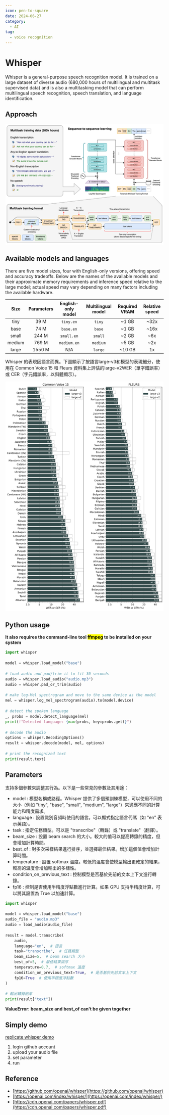 ```yaml
---
icon: pen-to-square
date: 2024-06-27
category:
  - AI
tag:
  - voice recognition
---
```

# Whisper 

Whisper is a general-purpose speech recognition model. It is trained on a large dataset of diverse audio (680,000 hours of multilingual and multitask supervised data) and is also a multitasking model that can perform multilingual speech recognition, speech translation, and language identification.

## Approach

![Approach](./image/whisper-approach.png)

## Available models and languages

There are five model sizes, four with English-only versions, offering speed and accuracy tradeoffs. Below are the names of the available models and their approximate memory requirements and inference speed relative to the large model; actual speed may vary depending on many factors including the available hardware.

|  Size  | Parameters | English-only model | Multilingual model | Required VRAM | Relative speed |
|:------:|:----------:|:------------------:|:------------------:|:-------------:|:--------------:|
|  tiny  |    39 M    |     `tiny.en`      |       `tiny`       |     ~1 GB     |      ~32x      |
|  base  |    74 M    |     `base.en`      |       `base`       |     ~1 GB     |      ~16x      |
| small  |   244 M    |     `small.en`     |      `small`       |     ~2 GB     |      ~6x       |
| medium |   769 M    |    `medium.en`     |      `medium`      |     ~5 GB     |      ~2x       |
| large  |   1550 M   |        N/A         |      `large`       |    ~10 GB     |       1x       |


Whisper 的表現因語言而異。下圖顯示了按語言large-v3和模型的表現細分，使用在 Common Voice 15 和 Fleurs 資料集上評估的large-v2WER（單字錯誤率）或 CER（字元錯誤率，以斜體顯示）。

![languages](./image/whisper-languages.png)

## Python usage

**It also requires the command-line tool <mark>ffmpeg</mark> to be installed on your system**

```python
import whisper

model = whisper.load_model("base")

# load audio and pad/trim it to fit 30 seconds
audio = whisper.load_audio("audio.mp3")
audio = whisper.pad_or_trim(audio)

# make log-Mel spectrogram and move to the same device as the model
mel = whisper.log_mel_spectrogram(audio).to(model.device)

# detect the spoken language
_, probs = model.detect_language(mel)
print(f"Detected language: {max(probs, key=probs.get)}")

# decode the audio
options = whisper.DecodingOptions()
result = whisper.decode(model, mel, options)

# print the recognized text
print(result.text)
```

## Parameters 

支持多個參數來調整其行為。以下是一些常見的參數及其用途：

- model : 模型名稱或路徑。Whisper 提供了多個預訓練模型，可以使用不同的大小（例如 "tiny", "base", "small", "medium", "large"）來適應不同的計算能力和精度需求。
- language : 設置識別音頻時使用的語言。可以顯式指定語言代碼（如 "en" 表示英語）。
- task : 指定任務類型。可以是 "transcribe"（轉錄）或 "translate"（翻譯）。
- beam_size : 設置 beam search 的大小。較大的值可以提高轉錄的精度，但會增加計算時間。
- best_of : 對多次采樣結果進行排序，並選擇最佳結果。增加這個值會增加計算時間。
- temperature : 設置 softmax 溫度。較低的溫度會使模型輸出更確定的結果，較高的溫度會增加輸出的多樣性。
- condition_on_previous_text : 控制模型是否基於先前的文本上下文進行轉錄。
- fp16 : 控制是否使用半精度浮點數進行計算。如果 GPU 支持半精度計算，可以將其設置為 True 以加速計算。

```python
import whisper

model = whisper.load_model("base")
audio_file = "audio.mp3"
audio = load_audio(audio_file)

result = model.transcribe(
    audio,
    language="en",  # 語言
    task="transcribe",  # 任務類型
    beam_size=5,  # beam search 大小
    best_of=5,  # 最佳結果排序
    temperature=0.7,  # softmax 溫度
    condition_on_previous_text=True,  # 是否基於先前文本上下文
    fp16=True  # 使用半精度浮點數
)

# 輸出轉錄結果
print(result["text"])
```

**ValueError: beam_size and best_of can't be given together**

## Simply demo


[replicate whisper demo](https://replicate.com/openai/whisper)

  1. login github account
  1. upload your audio file
  1. set parameter
  1. run

## Reference
- [https://github.com/openai/whisper](https://github.com/openai/whisper)
- [https://openai.com/index/whisper/](https://openai.com/index/whisper/)
- [https://cdn.openai.com/papers/whisper.pdf](https://cdn.openai.com/papers/whisper.pdf)

